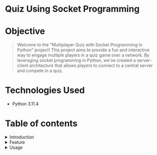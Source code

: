 # Quiz Using Socket Programming

# Objective
> Welcome to the "Multiplayer Quiz with Socket Programming in Python" project! This project aims to provide a fun and interactive way to engage 
  multiple players in a quiz game over a network. By leveraging socket programming in Python, we've created a server-client architecture that 
  allows players to connect to a central server and compete in a quiz.

# Technologies Used
- Python 3.11.4

# Table of contents

<details>
<summary>Introduction</summary>
<br>

Socket programming is a fundamental concept in computer networking and communication, allowing applications to exchange data over a network, such as the internet or a local network. It forms the backbone of how computers communicate with each other in a distributed environment.

In the world of computer networking, a "socket" is essentially an endpoint for sending or receiving data across a computer network. Socket programming enables software applications to create, open, close, read from, and write to these sockets, facilitating data transfer between different machines.

</details>

<details>
<summary>Feature</summary>
<br>
  
Feature
- Server-Client Architecture: Create a server that listens for incoming connections from clients. Clients can connect to the server to participate 
  in the quiz.
- Quiz Management: The server should manage the quiz questions and answers. It should have a predefined set of questions and correct answers.
- Multiplayer Support: Multiple clients should be able to connect to the server simultaneously and play the quiz in a multiplayer mode.

</details>

<details>
<summary>Usage</summary>
<br>
  
Usage
+ Start the server by running the server script in one terminal.
```
python server.py
```

+ Open a new terminal window or tab for each client you want to run.
+ In each terminal window, navigate to the project directory
+ Once you are inside the project directory, clients can connect to the server by running the client script. Run the following command in each terminal window:
```
python client.py
```
</details>
